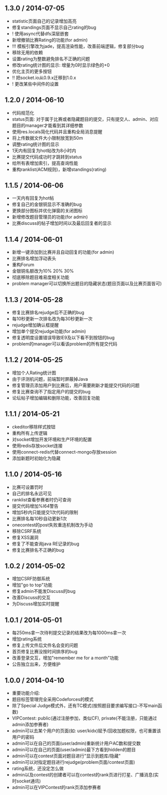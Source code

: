 ## 1.3.0 / 2014-07-05
* statistic页面自己的记录增加高亮
* 修复standings页面不显示自己rating的bug
* ! 使用async代替dfs深层嵌套
* 新增撤销比赛Rating的功能(for admin)
* !!! 模板引擎改为jade，提高渲染性能，改善前端逻辑，修复部分bug
* 移除无用的依赖
* 设置rating为整数避免排名不正确的问题
* 修改rating统计图的显示: 增量为0时显示绿色的+0
* 优化主页的更多按钮
* !! 把socket.io从0.9.x迁移到1.0.x
* ! 更改某些中间件的设置

## 1.2.0 / 2014-06-10
* 代码规范化
* status页面: 对于属于比赛或者隐藏题目的提交，只有提交人、admin、对应题目的manager才能看到其详细参数
* 使用res.locals简化代码并且重构全局消息提醒
* 将上传数据文件大小限制放宽到50m
* 调整rating统计图的显示
* 1天内有回复为hot帖改为8小时内
* 比赛提交代码成功时才跳转到status
* 给所有表增加索引，提高查询性能
* 重构ranklist(ACM规则)，新增standings(rating)

## 1.1.5 / 2014-06-06
* 一天内有回复为hot帖
* 修复自己的金银铜显示不准确的bug
* 更换部分图标并优化弹窗的关闭图标
* 新增修改题目管理员的功能(for admin)
* 比赛discuss的帖子增加时间以及最后回复者的显示

## 1.1.4 / 2014-06-01
* 新增一键添加到比赛并且自动回复的功能(for admin)
* 比赛排名增加浮动表头
* 重构Forum
* 金银铜名额改为10% 20% 30%
* 彻底移除题目难易度相关功能
* problem manager可以切换所出题目的隐藏状态(题目页面以及比赛页面皆可)

## 1.1.3 / 2014-05-28
* 修复比赛排名rejudge后不正确的bug
* 每10秒更新一次排名改为每30秒更新一次
* rejudge增加确认框提醒
* 增加单个提交rejudge功能(for admin)
* 修复透明度设置错误导致IE9及以下看不到按钮的bug
* problem的manager可以看该problem的所有提交代码

## 1.1.2 / 2014-05-25
* 增加个人Rating统计图
* 由于评测机问题，前端暂时屏蔽掉Java
* 修复管理员添加用户到比赛后，用户需要刷新才能提交代码的问题
* 修复比赛查询不了指定用户的提交的bug
* 论坛帖子增加编辑和删除功能，改善回复功能

## 1.1.1 / 2014-05-21
* ckeditor移除样式按钮
* 重构所有上传逻辑
* 对socket增加开发环境和生产环境的配置
* 使用redis存放socket连接
* 使用connect-redis代替connect-mongo存放session
* 添加新题时初始化为隐藏

## 1.1.0 / 2014-05-16
* 比赛可设置罚时
* 自己的排名永远可见
* ranklist查看参赛者时仍可查询
* 提交代码增加%I64警告
* 增加5秒内只能提交1次代码的限制
* 比赛排名每10秒自动更新1次
* onecontest的post失败重连机制改为手动
* 移除CSRF系统
* 修复XSS漏洞
* 修复了不能查询java RE记录的bug
* 修复比赛排名不正确的bug

## 1.0.2 / 2014-05-02
* 增加CSRF防御系统
* 增加"go to top"功能
* 修复admin不能发Discuss的bug
* 改善Discuss的交互
* 为Discuss增加实时提醒

## 1.0.1 / 2014-05-01
* 每250ms拿一次待判提交记录的结果改为每1000ms拿一次
* 增加rating系统
* 修复上传文件后文件名会变的问题
* 首页修复比赛没按时间排序的bug
* 改善登录交互，增加"remember me for a month"功能
* 公告独立出来，方便维护

## 1.0.0 / 2014-04-10
* 重要功能介绍:
* 题目标签管理完全采用Codeforces的模式
* 除了Special Judge模式外，还有TC模式(按照题目要求编写接口-不写main函数)
* VIPContest: public(通过注册参加，类似CF), private(不能注册，只能通过admin添加参赛者)
* admin可以去某个用户的页面(如: user/kidx)赋予/回收加题权限，也可重置该用户的密码
* admin可以在自己的页面(user/admin)重新统计用户AC数和提交数
* admin可以在自己的页面(user/admin)最下方看到hidden的题目
* admin可以在contest页面对题目进行"显示到题库/隐藏"
* admin可以对指定题目进行rejudge(problem页面/contest页面)
* rating系统，还没定怎么做
* admin以及contest的创建者可以在contest的rank页进行打星、广播消息(实时socket通讯)
* admin可以在VIPContest的rank页添加参赛者
